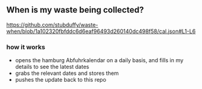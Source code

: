 ## When is my waste being collected?
  https://github.com/stubduffy/waste-when/blob/1a102320fbfddc6d6eaf96493d260140dc498f58/cal.json#L1-L6
  
  ### how it works
  - opens the hamburg Abfuhrkalendar on a daily basis, and fills in my details to see the latest dates
  - grabs the relevant dates and stores them
  - pushes the update back to this repo
  
